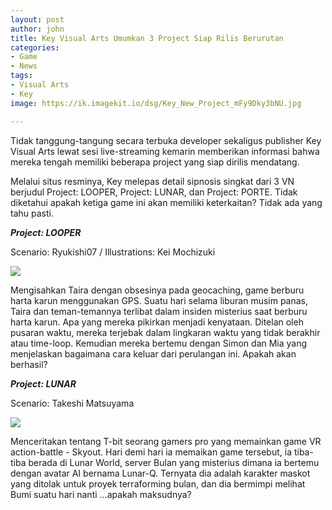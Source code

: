 ```yaml
---
layout: post
author: john
title: Key Visual Arts Umumkan 3 Project Siap Rilis Berurutan
categories:
- Game
- News
tags:
- Visual Arts
- Key
image: https://ik.imagekit.io/dsg/Key_New_Project_mFy9Dky3bNU.jpg

---
```

Tidak tanggung-tangung secara terbuka developer sekaligus publisher Key Visual Arts lewat sesi live-streaming kemarin memberikan informasi bahwa mereka tengah memiliki beberapa project yang siap dirilis mendatang.

Melalui situs resminya, Key melepas detail sipnosis singkat dari 3 VN berjudul Project: LOOPER, Project: LUNAR, dan Project: PORTE. Tidak diketahui apakah ketiga game ini akan memiliki keterkaitan? Tidak ada yang tahu pasti.

**_Project: LOOPER_**

Scenario: Ryukishi07 / Illustrations: Kei Mochizuki

![](https://ik.imagekit.io/dsg/Project_looper_ER9cA7wBPPN.jpg)

Mengisahkan Taira dengan obsesinya pada geocaching, game berburu harta karun menggunakan GPS. Suatu hari selama liburan musim panas, Taira dan teman-temannya terlibat dalam insiden misterius saat berburu harta karun. Apa yang mereka pikirkan menjadi kenyataan. Ditelan oleh pusaran waktu, mereka terjebak dalam lingkaran waktu yang tidak berakhir atau time-loop. Kemudian mereka bertemu dengan Simon dan Mia yang menjelaskan bagaimana cara keluar dari perulangan ini. Apakah akan berhasil?

**_Project: LUNAR_**

Scenario: Takeshi Matsuyama

![](https://ik.imagekit.io/dsg/Project_Lunar_DAVhbaziRKU.jpg)

Menceritakan tentang T-bit seorang gamers pro yang memainkan game VR action-battle - Skyout. Hari demi hari ia memaikan game tersebut, ia tiba-tiba berada di Lunar World, server Bulan yang misterius dimana ia bertemu dengan avatar AI bernama Lunar-Q. Ternyata dia adalah karakter maskot yang ditolak untuk proyek terraforming bulan, dan dia bermimpi melihat Bumi suatu hari nanti ...apakah maksudnya?